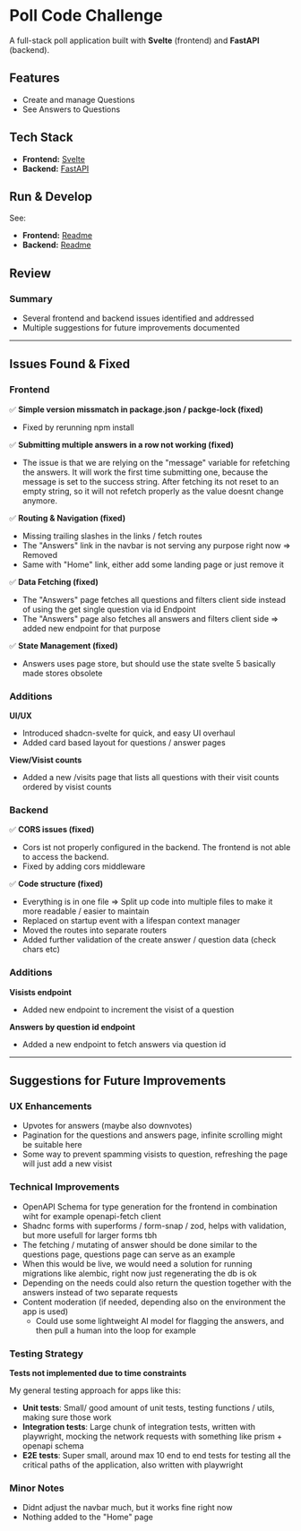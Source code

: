 # Poll Code Challenge

A full-stack poll application built with **Svelte** (frontend) and **FastAPI** (backend).

## Features

- Create and manage Questions
- See Answers to Questions

## Tech Stack

- **Frontend:** [Svelte](https://svelte.dev/)
- **Backend:** [FastAPI](https://fastapi.tiangolo.com/)


## Run & Develop

See:
 - **Frontend:** [Readme](./fe/README.md)
 - **Backend:** [Readme](./be/README.md)

## Review

### Summary
- Several frontend and backend issues identified and addressed
- Multiple suggestions for future improvements documented

---

## Issues Found & Fixed

### Frontend

✅ **Simple version missmatch in package.json / packge-lock (fixed)**
- Fixed by rerunning npm install

✅ **Submitting multiple answers in a row not working (fixed)**
- The issue is that we are relying on the "message" variable for refetching the answers. It will work the first time submitting one, because the message is set to the success string. After fetching its not reset to an empty string, so it will not refetch properly as the value doesnt change anymore.

✅ **Routing & Navigation (fixed)**
- Missing trailing slashes in the links / fetch routes
- The "Answers" link in the navbar is not serving any purpose right now => Removed
- Same with "Home" link, either add some landing page or just remove it

✅ **Data Fetching (fixed)**
- The "Answers" page fetches all questions and filters client side instead of using the get single question via id Endpoint
- The "Answers" page also fetches all answers and filters client side => added new endpoint for that purpose

✅ **State Management (fixed)**
- Answers uses page store, but should use the state svelte 5 basically made stores obsolete

### Additions

**UI/UX**
- Introduced shadcn-svelte for quick, and easy UI overhaul
- Added card based layout for questions / answer pages

**View/Visist counts**
- Added a new /visits page that lists all questions with their visit counts ordered by visist counts

### Backend

✅ **CORS issues (fixed)**
- Cors ist not properly configured in the backend. The frontend is not able to access the backend.
- Fixed by adding cors middleware

✅ **Code structure (fixed)**
- Everything is in one file => Split up code into multiple files to make it more readable / easier to maintain
- Replaced on startup event with a lifespan context manager
- Moved the routes into separate routers
- Added further validation of the create answer / question data (check chars etc)


### Additions

**Visists endpoint**
- Added new endpoint to increment the visist of a question

**Answers by question id endpoint**
- Added a new endpoint to fetch answers via question id
---

## Suggestions for Future Improvements

### UX Enhancements
- Upvotes for answers (maybe also downvotes)
- Pagination for the questions and answers page, infinite scrolling might be suitable here
- Some way to prevent spamming visists to question, refreshing the page will just add a new visist

### Technical Improvements
- OpenAPI Schema for type generation for the frontend in combination wiht for example openapi-fetch client
- Shadnc forms with superforms / form-snap / zod, helps with validation, but more usefull for larger forms tbh
- The fetching / mutating of answer should be done similar to the questions page, questions page can serve as an example
- When this would be live, we would need a solution for running migrations like alembic, right now just regenerating the db is ok
- Depending on the needs could also return the question together with the answers instead of two separate requests
- Content moderation (if needed, depending also on the environment the app is used)
  - Could use some lightweight AI model for flagging the answers, and then pull a human into the loop for example

### Testing Strategy
**Tests not implemented due to time constraints**

My general testing approach for apps like this:
- **Unit tests**: Small/ good amount of unit tests, testing functions / utils, making sure those work
- **Integration tests**: Large chunk of integration tests, written with playwright, mocking the network requests with something like prism + openapi schema
- **E2E tests**: Super small, around max 10 end to end tests for testing all the critical paths of the application, also written with playwright

### Minor Notes
- Didnt adjust the navbar much, but it works fine right now
- Nothing added to the "Home" page
